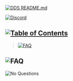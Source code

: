 [![DDS README.md](https://cdn.discordapp.com/attachments/534010291802079242/534040917120647177/DDS_Bot_README.md.png)](https://github.com/NightmareNightstep/dds-bot/blob/master/README.md)

[![Discord](https://cdn.discordapp.com/attachments/534010291802079242/534043683767713821/Discord.png)](https://discord.gg/HVbjHJv)

## [![Table of Contents](https://cdn.discordapp.com/attachments/534010291802079242/534044402675482645/Table_of_Contents.png)](https://github.com/NightmareNightstep/dds-bot)

> [![FAQ](https://cdn.discordapp.com/attachments/534010291802079242/534045127736295425/QA.png)](#faq)

## ![FAQ](https://cdn.discordapp.com/attachments/534010291802079242/534045127736295425/QA.png)

![No Questions](https://cdn.discordapp.com/attachments/534010291802079242/534024683641634836/FAQ_No_Questions.png)
